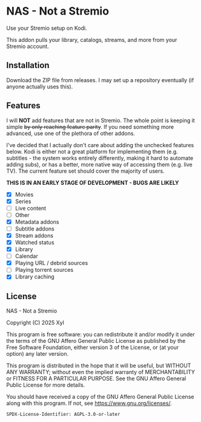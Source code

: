 # NAS - Not a Stremio

Use your Stremio setup on Kodi.

This addon pulls your library, catalogs, streams, and more from your Stremio account.

## Installation

Download the ZIP file from releases. I may set up a repository eventually (if anyone actually uses this).

## Features

I will **NOT** add features that are not in Stremio. The whole point is keeping it simple ~~by only reaching feature parity~~. If you need something more advanced, use one of the plethora of other addons.

I've decided that I actually don't care about adding the unchecked features below. Kodi is either not a great platform for implementing them (e.g. subtitles - the system works entirely differently, making it hard to automate adding subs), or has a better, more native way of accessing them (e.g. live TV). The current feature set should cover the majority of users.

**THIS IS IN AN EARLY STAGE OF DEVELOPMENT - BUGS ARE LIKELY**

- [x] Movies
- [x] Series
- [ ] Live content
- [ ] Other
- [x] Metadata addons
- [ ] Subtitle addons
- [x] Stream addons
- [x] Watched status
- [x] Library
- [ ] Calendar
- [x] Playing URL / debrid sources
- [ ] Playing torrent sources
- [x] Library caching

## License

NAS - Not a Stremio

Copyright (C) 2025 Xyl

This program is free software: you can redistribute it and/or modify it under the terms of the GNU Affero General Public License as published by the Free Software Foundation, either version 3 of the License, or (at your option) any later version.

This program is distributed in the hope that it will be useful, but WITHOUT ANY WARRANTY; without even the implied warranty of MERCHANTABILITY or FITNESS FOR A PARTICULAR PURPOSE. See the GNU Affero General Public License for more details.

You should have received a copy of the GNU Affero General Public License along with this program. If not, see <https://www.gnu.org/licenses/>.

```
SPDX-License-Identifier: AGPL-3.0-or-later
```
